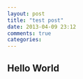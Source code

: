 ```yaml
---
layout: post
title: "test post"
date: 2013-04-09 23:12
comments: true
categories: 
---
```



## Hello World
